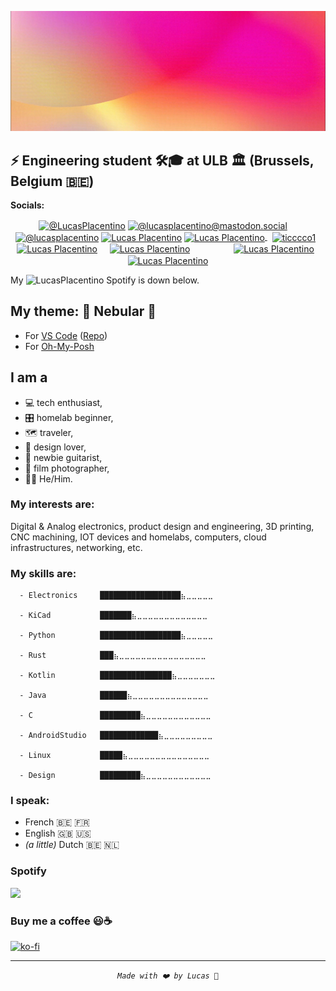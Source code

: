 [![Header](https://raw.githubusercontent.com/lucasplacentino/lucasplacentino/main/my-github-banner3.gif "Header")](https://github.com/lucasplacentino)

## ⚡ Engineering student :hammer_and_wrench::mortar_board: at ULB :classical_building: (Brussels, Belgium :belgium:)

**Socials:**
<p align="center">
  <a href="https://twitter.com/intent/follow?screen_name=LucasPlacentino" target="_blank" title="Twitter"><img src="https://upload.wikimedia.org/wikipedia/commons/6/6f/Logo_of_Twitter.svg" alt="@LucasPlacentino" align="center" width="80" height="48"/></a>
  <a rel="me" href="https://mastodon.social/@lucasplacentino" target="_blank" title="Mastodon"><img src="https://upload.wikimedia.org/wikipedia/commons/4/48/Mastodon_Logotype_%28Simple%29.svg" alt="@lucasplacentino@mastodon.social" align="center" width="48" height="48"/></a>
  &nbsp;
  &nbsp;
  <a href="https://www.instagram.com/lucasplacentino" target="_blank" title="Instagram"><img src="https://upload.wikimedia.org/wikipedia/commons/e/e7/Instagram_logo_2016.svg" alt="@lucasplacentino" align="center" height="48"/></a>
  <!--<a href="https://www.instagram.com/lucasplacentino" target="_blank" title="Instagram"><img src="https://upload.wikimedia.org/wikipedia/commons/e/e7/Instagram_logo_2016.svg" alt="@lucasplacentino" align="center" width="90" height="48"/></a>-->
  <a href="https://www.linkedin.com/in/placentino-lucas/" target="_blank" title="Linkedin"><img src="https://content.linkedin.com/content/dam/me/business/en-us/amp/brand-site/v2/bg/LI-Bug.svg.original.svg" alt="Lucas Placentino" target="_blank" align="center" width="100" height="48"/></a>
  <a href="https://www.youtube.com/channel/UCQJ-jmjFdEgXQAsvjdaEhbw" target="_blank" title="My Youtube"><img src="https://upload.wikimedia.org/wikipedia/commons/0/09/YouTube_full-color_icon_%282017%29.svg" alt="Lucas Placentino" align="center" height="48"/>     </a>
  &nbsp;
  <a href="https://www.twitch.tv/ticccco1" target="_blank" title="My Twitch"><img src="https://upload.wikimedia.org/wikipedia/commons/d/d3/Twitch_Glitch_Logo_Purple.svg" alt="ticccco1" align="center" height="48" width="70"/></a>
  &nbsp;
  <a  href="https://lucaspla.medium.com/" target="_blank" title="Medium"><img src="https://upload.wikimedia.org/wikipedia/commons/e/ec/Medium_logo_Monogram.svg" alt="Lucas Placentino" target="_blank" align="center" height="52" width="50" /></a>
  &nbsp;&nbsp;&nbsp;
  <a href="https://l0cache.substack.com/" target="_blank" title="Blog - L0 Cache"><img src="https://user-images.githubusercontent.com/23436953/200170639-4cc0ec03-4ca8-4ca8-8efe-c5136b90189a.svg" alt="Lucas Placentino" target="_blank" align="center" height="44" width="44" /></a>
  &nbsp;&nbsp;&nbsp;
  <a href="https://lucas.placentino.be/" target="_blank" title="Personal Website" style="margin-left: 50px"><img src="https://user-images.githubusercontent.com/23436953/203611821-5db5c21d-0319-4688-bc15-613ac560b93e.svg" alt="Lucas Placentino" align="center" height="64" /></a>
  &nbsp;
  <a href="https://gitlab.com/lucasplacentino" target="_blank" title="Gitlab"><img src="https://upload.wikimedia.org/wikipedia/commons/3/35/GitLab_icon.svg" alt="Lucas Placentino" align="center" height="48" /></a>
</p>
My <span style="color: emerald;"><img src="https://upload.wikimedia.org/wikipedia/commons/1/19/Spotify_logo_without_text.svg" alt="LucasPlacentino" display="inline-block" height="16"/> Spotify</span> is down below.
<!-- INSERT social media etc -->

## My theme: 🌌 Nebular 🚀
* For [VS Code](https://marketplace.visualstudio.com/items?itemName=obsilab.nebular) ([Repo](https://github.com/LucasPlacentino/nebular-vscode))
* For [Oh-My-Posh](https://github.com/LucasPlacentino/nebular-omp)

## I am a
  - :computer: tech enthusiast,
  - :control_knobs: homelab beginner,
  - :world_map: traveler,
  - :triangular_ruler: design lover,
  - :guitar: newbie guitarist,
  - :camera_flash: film photographer,
  - :rainbow_flag: He/Him.

### My interests are:
Digital & Analog electronics, product design and engineering, 3D printing, CNC machining, IOT devices and homelabs, computers, cloud infrastructures, networking, etc.

### My skills are:
```text
  - Electronics     ██████████████████⣦⣀⣀⣀⣀⣀
  
  - KiCad           ███████⣦⣀⣀⣀⣀⣀⣀⣀⣀⣀⣀⣀⣀⣀

  - Python          ██████████████████⣦⣀⣀⣀⣀⣀
  
  - Rust            ███⣦⣀⣀⣀⣀⣀⣀⣀⣀⣀⣀⣀⣀⣀⣀⣀⣀

  - Kotlin          ████████████████⣦⣀⣀⣀⣀⣀⣀⣀
  
  - Java            ██████⣦⣀⣀⣀⣀⣀⣀⣀⣀⣀⣀⣀⣀⣀⣀
  
  - C               █████████⣦⣀⣀⣀⣀⣀⣀⣀⣀⣀⣀⣀⣀
  
  - AndroidStudio   █████████████⣦⣀⣀⣀⣀⣀⣀⣀⣀⣀
  
  - Linux           █████⣦⣀⣀⣀⣀⣀⣀⣀⣀⣀⣀⣀⣀⣀⣀⣀
  
  - Design          █████████⣦⣀⣀⣀⣀⣀⣀⣀⣀⣀⣀⣀⣀
```

### I speak:
  - French 🇧🇪 🇫🇷
  - English 🇬🇧 🇺🇸
  - *(a little)* Dutch 🇧🇪 🇳🇱

### Spotify

<a href="https://open.spotify.com/user/ticccco1" target="_blank" title="My Spotify"><img src="https://user-images.githubusercontent.com/23436953/193420709-8ce99f59-d05d-4593-b205-47790750e9ef.png" style="width: 15vw"/></a>

### Buy me a coffee 😃☕ 

[![ko-fi](https://ko-fi.com/img/githubbutton_sm.svg)](https://ko-fi.com/H2H8BUHSB)

-------------------------------
<span style="text-align: center;" align="center">
  <p align="center" markdown="1">

*`Made with ❤️ by Lucas 🥄`*

  </p>
</span>
